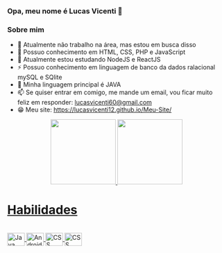 ### Opa, meu nome é Lucas Vicenti 👋

### Sobre mim


- 🔭 Atualmente não trabalho na área, mas estou em busca disso
- 🌱 Possuo conhecimento em HTML, CSS, PHP e JavaScript
- 💖 Atualmente estou estudando NodeJS e ReactJS
- ⚡ Possuo conhecimento em linguagem de banco da dados ralacional mySQL e SQlite
- 🧠 Minha linguagem principal é JAVA
- 📫 Se quiser entrar em comigo, me mande um email, vou ficar muito feliz em responder: lucasvicenti60@gmail.com </br>
- 😁 Meu site: https://lucasvicenti12.github.io/Meu-Site/



<div align="center">
  <a href="https://github.com/LucasVicenti12">
  <img height="150em" src="https://github-readme-stats.vercel.app/api?username=LucasVicenti12&show_icons=true&theme=synthwave&include_all_commits=true&count_private=true&border_radius=0px"
       />
  <img height="150em" src="https://github-readme-stats.vercel.app/api/top-langs/?username=LucasVicenti12&layout=compact&langs_count=7&theme=synthwave&border_radius=0px"/>
</div>
  
  <h1>Habilidades</h1>
  <div style="display: inline_block"><br>
  <img align="center" alt="Java" height="30" width="40" src="https://cdn.jsdelivr.net/gh/devicons/devicon/icons/java/java-original.svg" />
  <img align="center" alt="AndroidStudio" height="30" width="40" src="https://cdn.jsdelivr.net/gh/devicons/devicon/icons/androidstudio/androidstudio-original.svg" /> 
  <img align="center" alt="CSS" height="30" width="40" src="https://cdn.jsdelivr.net/gh/devicons/devicon/icons/css3/css3-plain.svg" />
  <img align="center" alt="CSS" height="30" width="40" src="https://cdn.jsdelivr.net/gh/devicons/devicon/icons/html5/html5-plain.svg" />
          
          
  </div>
